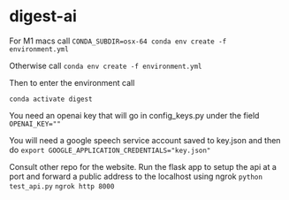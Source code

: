 # digest-ai

For M1 macs call 
`CONDA_SUBDIR=osx-64 conda env create -f environment.yml`

Otherwise call
`conda env create -f environment.yml`

Then to enter the environment call

`conda activate digest`

You need an openai key that will go in config_keys.py under the field `OPENAI_KEY=""`

You will need a google speech service account saved to key.json and then do
`export GOOGLE_APPLICATION_CREDENTIALS="key.json"`

Consult other repo for the website.
Run the flask app to setup the api at a port and forward a public address to the localhost using ngrok
`python test_api.py`
`ngrok http 8000`
